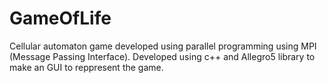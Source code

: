 # GameOfLife
Cellular automaton game developed using parallel programming using MPI (Message Passing Interface).
Developed using c++ and Allegro5 library to make an GUI to reppresent the game.

